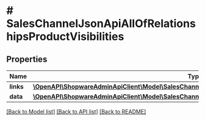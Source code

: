 # # SalesChannelJsonApiAllOfRelationshipsProductVisibilities

## Properties

Name | Type | Description | Notes
------------ | ------------- | ------------- | -------------
**links** | [**\OpenAPI\ShopwareAdminApiClient\Model\SalesChannelJsonApiAllOfRelationshipsProductVisibilitiesLinks**](SalesChannelJsonApiAllOfRelationshipsProductVisibilitiesLinks.md) |  | [optional]
**data** | [**\OpenAPI\ShopwareAdminApiClient\Model\SalesChannelJsonApiAllOfRelationshipsProductVisibilitiesData[]**](SalesChannelJsonApiAllOfRelationshipsProductVisibilitiesData.md) |  | [optional]

[[Back to Model list]](../../README.md#models) [[Back to API list]](../../README.md#endpoints) [[Back to README]](../../README.md)
